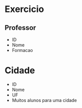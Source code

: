 # Exercicio

## Professor
- ID
- Nome
- Formacao

# Cidade
- ID
- Nome
- UF
- Muitos alunos para uma cidade